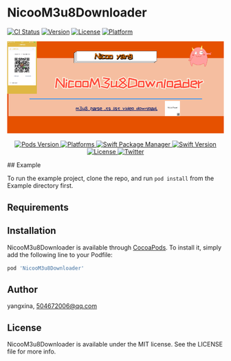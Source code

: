 # NicooM3u8Downloader

[![CI Status](https://img.shields.io/travis/yangxina/NicooM3u8Downloader.svg?style=flat)](https://travis-ci.org/yangxina/NicooM3u8Downloader)
[![Version](https://img.shields.io/cocoapods/v/NicooM3u8Downloader.svg?style=flat)](https://cocoapods.org/pods/NicooM3u8Downloader)
[![License](https://img.shields.io/cocoapods/l/NicooM3u8Downloader.svg?style=flat)](https://cocoapods.org/pods/NicooM3u8Downloader)
[![Platform](https://img.shields.io/cocoapods/p/NicooM3u8Downloader.svg?style=flat)](https://cocoapods.org/pods/NicooM3u8Downloader)
<p align="center">
<img src="https://github.com/yangxina/Application/blob/master/nicooM3u8downloader.png" width=600 />
</p>

<p align="center">
<a href="http://cocoapods.org/pods/NicooM3u8Downloader">
<img src="https://img.shields.io/cocoapods/v/NicooM3u8Downloader.svg?colorB=7761c8" alt="Pods Version">
</a>
<a href="http://cocoapods.org/pods/NicooM3u8Downloader">
<img src="https://img.shields.io/cocoapods/p/NicooM3u8Downloader.svg?colorB=cf649a" alt="Platforms">
</a>
<a href="https://swift.org/package-manager/">
<img src="https://img.shields.io/badge/Swift%20Package%20Manager-ready-orange.svg" alt="Swift Package Manager">
</a>
<a href="https://swift.org/">
<img src="https://img.shields.io/badge/Swift-3.0%2B-orange.svg" alt="Swift Version">
</a>
<a href="https://raw.githubusercontent.com/hipposan/LemonDeer/master/LICENSE">
<img src="https://img.shields.io/github/license/mashape/apistatus.svg?colorB=dfca6c" alt="License">
</a>
<a href="https://twitter.com/zzy0600">
<img src="https://img.shields.io/badge/Twitter-%40zzy0600-blue.svg" alt="Twitter">
</a>
</p>
## Example

To run the example project, clone the repo, and run `pod install` from the Example directory first.

## Requirements

## Installation

NicooM3u8Downloader is available through [CocoaPods](https://cocoapods.org). To install
it, simply add the following line to your Podfile:

```ruby
pod 'NicooM3u8Downloader'
```

## Author

yangxina, 504672006@qq.com

## License

NicooM3u8Downloader is available under the MIT license. See the LICENSE file for more info.
